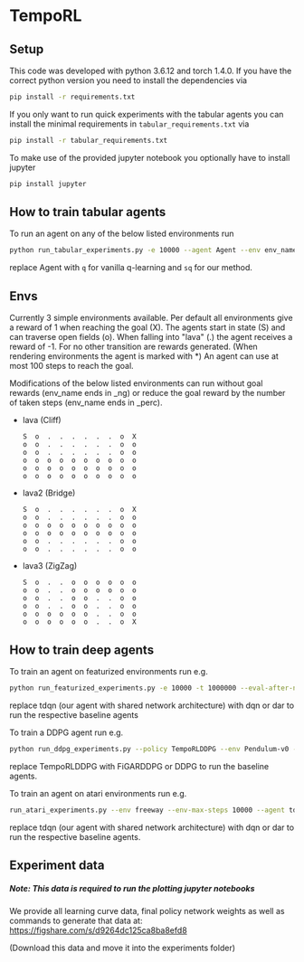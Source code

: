 # TempoRL

## Setup
This code was developed with python 3.6.12 and torch 1.4.0.
If you have the correct python version you need to install the dependencies via
```bash
pip install -r requirements.txt
```

If you only want to run quick experiments with the tabular agents you can install the minimal requirements in `tabular_requirements.txt` via
```bash
pip install -r tabular_requirements.txt
```

To make use of the provided jupyter notebook you optionally have to install jupyter
```bash
pip install jupyter
```

## How to train tabular agents
To run an agent on any of the below listed environments run
```bash
python run_tabular_experiments.py -e 10000 --agent Agent --env env_name --eval-eps 500
```
replace Agent with `q` for vanilla q-learning and `sq` for our method.

## Envs
Currently 3 simple environments available.
Per default all environments give a reward of 1 when reaching the goal (X).
The agents start in state (S) and can traverse open fields (o).
When falling into "lava" (.) the agent receives a reward of -1.
For no other transition are rewards generated. (When rendering environments the agent is marked with *)
An agent can use at most 100 steps to reach the goal.

Modifications of the below listed environments can run without goal rewards (env_name ends in _ng)
or reduce the goal reward by the number of taken steps (env_name ends in _perc).
* lava (Cliff)
    ```console
    S  o  .  .  .  .  .  .  o  X
    o  o  .  .  .  .  .  .  o  o
    o  o  .  .  .  .  .  .  o  o
    o  o  o  o  o  o  o  o  o  o
    o  o  o  o  o  o  o  o  o  o
    o  o  o  o  o  o  o  o  o  o
    ```

* lava2 (Bridge)
    ```console
    S  o  .  .  .  .  .  .  o  X
    o  o  .  .  .  .  .  .  o  o
    o  o  o  o  o  o  o  o  o  o
    o  o  o  o  o  o  o  o  o  o
    o  o  .  .  .  .  .  .  o  o
    o  o  .  .  .  .  .  .  o  o
    ```

* lava3 (ZigZag)
    ```console
    S  o  .  .  o  o  o  o  o  o
    o  o  .  .  o  o  o  o  o  o
    o  o  .  .  o  o  .  .  o  o
    o  o  .  .  o  o  .  .  o  o
    o  o  o  o  o  o  .  .  o  o
    o  o  o  o  o  o  .  .  o  X
    ```
  
## How to train deep agents
To train an agent on featurized environments run e.g.
```bash
python run_featurized_experiments.py -e 10000 -t 1000000 --eval-after-n-steps 200 -s 1 --agent tdqn --skip-net-max-skips 10 --out-dir . --sparse
```
replace tdqn (our agent with shared network architecture) with dqn or dar to run the respective baseline agents

To train a DDPG agent run e.g.
```bash
python run_ddpg_experiments.py --policy TempoRLDDPG --env Pendulum-v0 --start_timesteps 1000 --max_timesteps 30000 --eval_freq 250 --max-skip 16 --save_model --out-dir . --seed 1
```
replace TempoRLDDPG with FiGARDDPG or DDPG to run the baseline agents.

To train an agent on atari environments run e.g.
```bash
run_atari_experiments.py --env freeway --env-max-steps 10000 --agent tdqn --out-dir experiments/atari_new/freeway/tdqn_3 --episodes 20000 --training-steps 2500000 --eval-after-n-steps 10000 --seed 12345 --84x84 --eval-n-episodes 3
```
replace tdqn (our agent with shared network architecture) with dqn or dar to run the respective baseline agents.
  
## Experiment data
##### Note: This data is required to run the plotting jupyter notebooks
We provide all learning curve data, final policy network weights as well as commands to generate that data at:
https://figshare.com/s/d9264dc125ca8ba8efd8

(Download this data and move it into the experiments folder)
